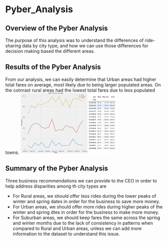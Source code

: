 # Pyber_Analysis


## Overview of the Pyber Analysis
The purpose of this analysis was to understand the differences of ride-sharing data by city type, and how we can use those differences for decision making based the different areas. 

## Results of the Pyber Analysis
From our analysis, we can easily determine that Urban areas had higher total fares on average, most likely due to being larger populated areas. On the cotnrast rural areas had the lowest total fares due to less populated towns.
<img src="line_chart.png" width="60%" height="60%" title="Total Fares by Area Type">  

## Summary of the Pyber Analysis
Three business recommendations we can provide to the CEO in order to help address disparities among th city types are
  - For Rural areas, we should offer less rides during the lower peaks of winter and spring dates in order for the business to save more money.
  - For Urban areas, we should offer more rides during higher peaks of the winter and spring dtes in order for the business to make more money.
  - For Suburban areas, we should keep fares the same across the spring and winter months due to the lack of consistency in patterns when compared to Rural and Urban areas, unless we can add more information to the dataset to understand this issue.
